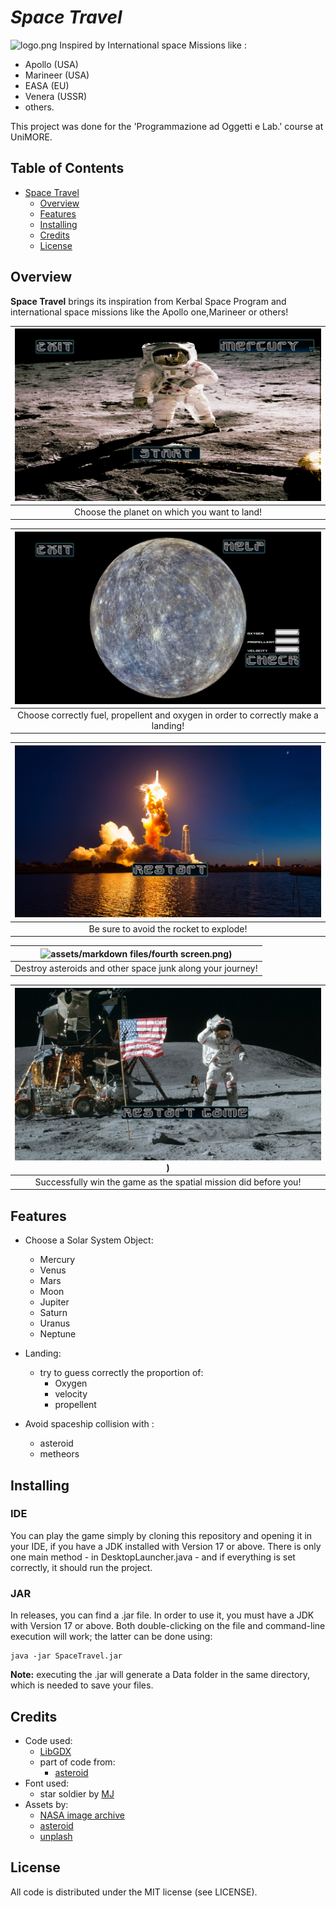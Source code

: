 #            **_Space Travel_**

![logo.png]()
Inspired by International space Missions like :
* Apollo (USA)
* Marineer (USA)
* EASA (EU)
* Venera (USSR)
* others.

This project was done for the 'Programmazione ad Oggetti e Lab.' course at UniMORE.


## Table of Contents
* [Space Travel](#Title)
    * [Overview](#Overview)
    * [Features](#Features)
    * [Installing](#Installing)
    * [Credits](#Credits)
    * [License](#License)

## Overview
**Space Travel** brings its inspiration from Kerbal Space Program and international space missions like the Apollo one,Marineer or others!

|![(assets/markdown files/second screen.png)](https://github.com/mattesido/SpaceTravel/blob/01c904cdcd3b96c5894631f29f13210550ee17e6/assets/markdown%20files/first%20screen.png)|
|:----------------------------------------------------------------------------------------------:|
|       Choose the planet on which you want to land!       |

| ![(assets/markdown files/second screen.png)](https://github.com/mattesido/SpaceTravel/blob/01c904cdcd3b96c5894631f29f13210550ee17e6/assets/markdown%20files/second%20screen.png) |
|:----------------------------------------------------------------------------------------------:|
|       Choose correctly fuel, propellent and oxygen in order to correctly make a landing!       |

| ![(assets/markdown files/third screen.png)](https://github.com/mattesido/SpaceTravel/blob/01c904cdcd3b96c5894631f29f13210550ee17e6/assets/markdown%20files/third%20screen.png) |
|:-------------------------------------------------------------------------------------------------------:|
|                            Be sure to avoid the rocket to explode!                            |

|  ![assets/markdown files/fourth screen.png)](https://github.com/mattesido/SpaceTravel/blob/01c904cdcd3b96c5894631f29f13210550ee17e6/assets/markdown%20files/fourth%20screen.png)|
|:------------------------------------------------------------------------------------------------:|
|           Destroy asteroids and other space junk along your journey!             |


| ![assets/markdown files/fifth screen.png)](https://github.com/mattesido/SpaceTravel/blob/01c904cdcd3b96c5894631f29f13210550ee17e6/assets/markdown%20files/fifth%20screen.png)) |
|:------------------------------------------------------------------------------------------------------:|
|               Successfully win the game as the spatial mission did before you!             |

## Features

* Choose a Solar System Object:

  * Mercury
  * Venus
  * Mars
  * Moon
  * Jupiter
  * Saturn 
  * Uranus
  * Neptune
  
* Landing:
    * try to guess correctly the proportion of:
        * Oxygen
        * velocity
        * propellent
    

* Avoid spaceship collision with :
  * asteroid
  * metheors

  

## Installing

### IDE
You can play the game simply by cloning this repository and opening it in your IDE, if you have a JDK installed with Version 17 or above.
There is only one main method - in DesktopLauncher.java - and if everything is set correctly, it should run the project.

### JAR
In releases, you can find a .jar file. In order to use it, you must have a JDK with Version 17 or above.
Both double-clicking on the file and command-line execution will work; the latter can be done using:
```console
java -jar SpaceTravel.jar
```
**Note:** executing the .jar will generate a Data folder in the same directory, which is needed to save your files.

## Credits

* Code used:
    * [LibGDX](https://github.com/libgdx/libgdx)
    * part of code from:
        * [asteroid](https://github.com/hollowbit/libgdx-2d-tutorial)
* Font used:
    * star soldier by [MJ](https://github.com/czyzby/gdx-skins)
* Assets by:
    * [NASA image archive](https://www.nasa.gov/content/nasa-images-archive/)
    * [asteroid](https://github.com/hollowbit/libgdx-2d-tutorial)
    * [unplash](https://unsplash.com/)

## License

All code is distributed under the MIT license (see LICENSE).
